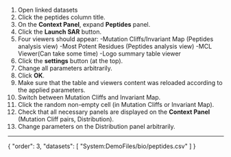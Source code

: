 1. Open linked datasets
2. Click the peptides column title.
3. On the **Context Panel**, expand **Peptides** panel.
4. Click the **Launch SAR** button.
5. Four viewers should appear:
  -Mutation Cliffs/Invariant Map (Peptides analysis view)
  -Most Potent Residues (Peptides analysis view)
  -MCL Viewer(Can take some time)
  -Logo summary table viewer
6. Click the **settings** button (at the top).
7. Change all parameters arbitrarily.
8. Click **OK**.
9. Make sure that the table and viewers content was reloaded according to the applied parameters.
10. Switch between Mutation Cliffs and Invariant Map.
11. Click the random non-empty cell (in Mutation Cliffs or Invariant Map).
12. Check that all necessary panels are displayed on the **Context Panel** (Mutation Cliff pairs, Distribution).
13. Change parameters on the Distribution panel arbitrarily.
---
{
  "order": 3,
  "datasets": [
    "System:DemoFiles/bio/peptides.csv"
  ]
}
